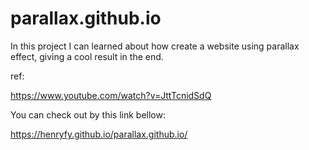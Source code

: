 # parallax.github.io

In this project I can learned about how create a website using parallax effect, giving a cool result in the end.

ref:

https://www.youtube.com/watch?v=JttTcnidSdQ

You can check out by this link bellow:

https://henryfy.github.io/parallax.github.io/
